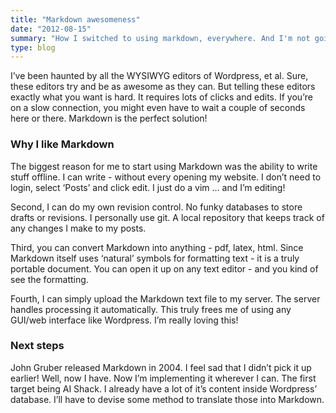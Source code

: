 ```yaml
---
title: "Markdown awesomeness"
date: "2012-08-15"
summary: "How I switched to using markdown, everywhere. And I'm not going back"
type: blog
---
```

I’ve been haunted by all the WYSIWYG editors of Wordpress, et al. Sure, these editors try and be as awesome as they can. But telling these editors exactly what you want is hard. It requires lots of clicks and edits. If you’re on a slow connection, you might even have to wait a couple of seconds here or there. Markdown is the perfect solution!

### Why I like Markdown

The biggest reason for me to start using Markdown was the ability to write stuff offline. I can write - without every opening my website. I don’t need to login, select ‘Posts’ and click edit. I just do a vim … and I’m editing!

Second, I can do my own revision control. No funky databases to store drafts or revisions. I personally use git. A local repository that keeps track of any changes I make to my posts.

Third, you can convert Markdown into anything - pdf, latex, html. Since Markdown itself uses ‘natural’ symbols for formatting text - it is a truly portable document. You can open it up on any text editor - and you kind of see the formatting.

Fourth, I can simply upload the Markdown text file to my server. The server handles processing it automatically. This truly frees me of using any GUI/web interface like Wordpress. I’m really loving this!

### Next steps

John Gruber released Markdown in 2004. I feel sad that I didn’t pick it up earlier! Well, now I have. Now I’m implementing it wherever I can. The first target being AI Shack. I already have a lot of it’s content inside Wordpress’ database. I’ll have to devise some method to translate those into Markdown.
